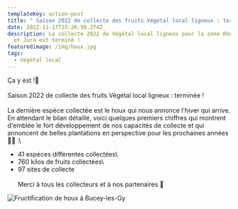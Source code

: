 ```yaml
---
templateKey: action-post
title: "﻿ Saison 2022 de collecte des fruits Végétal local ligneux : terminée !"
date: 2022-11-17T15:26:58.374Z
description: La collecte 2022 de Végétal local ligneux pour la zone Rhône-Saône
  et Jura est terminé !
featuredimage: /img/houx.jpg
tags:
  - Végétal local
---
```

Ça y est !🙌\
\
Saison 2022 de collecte des fruits Végétal local ligneux : terminée !\
\
La dernière espèce collectée est le houx qui nous annonce l'hiver qui arrive.\
En attendant le bilan détaillé, voici quelques premiers chiffres qui montrent d'emblée le fort développement de nos capacités de collecte et qui annoncent de belles plantations en perspective pour les prochaines années 🌱🌳 :\
- 41 espèces différentes collectées\
- 760 kilos de fruits collectées\
- 97 sites de collecte\
\
Merci à tous les collecteurs et à nos partenaires 🙏

![Fructification de houx à Bucey-les-Gy](/img/houx.jpg?nf_resize=fit&w=400#img-center "Fructification de houx à Bucey-les-Gy")
